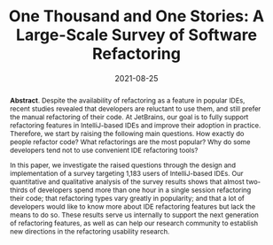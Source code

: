 ---
title: "One Thousand and One Stories: A Large-Scale Survey of Software Refactoring"
authors: '<i>Yaroslav Golubev, Zarina Kurbatova, Eman Abdullah AlOmar, Timofey Bryksin, and Mohamed Wiem Mkaouer</i>'
status: "published"
collection: publications
permalink: /publication/2021-08-25-refactoring-survey
date: 2021-08-25
venue: "proceedings of <b>ESEC/FSE'21</b>"
pdf: 'https://arxiv.org/abs/2107.07357'
data: 'https://zenodo.org/record/4923175'
video: 'https://www.youtube.com/watch?v=51WTxJdm9-M'
paperurl: 'https://doi.org/10.1145/3468264.3473924'
abstract: '<p><b>Abstract</b>. Despite the availability of refactoring as a feature in popular IDEs, recent studies revealed that developers are reluctant to use them, and still prefer the manual refactoring of their code. At JetBrains, our goal is to fully support refactoring features in IntelliJ-based IDEs and improve their adoption in practice. Therefore, we start by raising the following main questions. How exactly do people refactor code? What refactorings are the most popular? Why do some developers tend not to use convenient IDE refactoring tools?</p><p>In this paper, we investigate the raised questions through the design and implementation of a survey targeting 1,183 users of IntelliJ-based IDEs. Our quantitative and qualitative analysis of the survey results shows that almost two-thirds of developers spend more than one hour in a single session refactoring their code; that refactoring types vary greatly in popularity; and that a lot of developers would like to know more about IDE refactoring features but lack the means to do so. These results serve us internally to support the next generation of refactoring features, as well as can help our research community to establish new directions in the refactoring usability research.</p>'
---